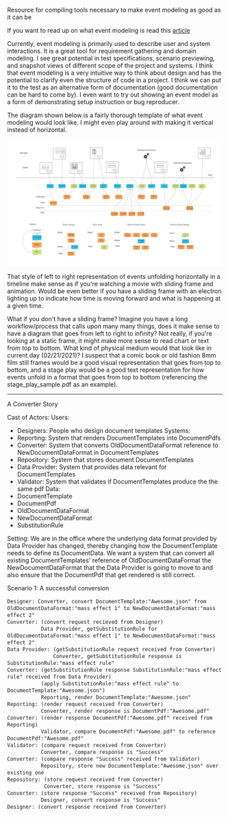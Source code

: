 Resource for compiling tools necessary to make event modeling as good as it can be

If you want to read up on what event modeling is read this [article](https://eventmodeling.org/posts/what-is-event-modeling/)

Currently, event modeling is primarily used to describe user and system interactions. It is a great tool for requirement gathering and domain modeling. I see great potential in test specifications, scenario previewing, and snapshot views of different scope of the project and systems. I think that event modeling is a very intuitive way to think about design and has the potential to clarify even the structure of code in a project. I think we can put it to the test as an alternative form of documentation (good documentation can be hard to come by). I even want to try out showing an event model as a form of demonstrating setup instruction or bug reproducer.

The diagram shown below is a fairly thorough template of what event modeling would look like. I might even play around with making it vertical instead of horizontal.

![alt text](event_modeling_diagram.jpg "Event Modeling Diagram template")

That style of left to right representation of events unfolding horizontally in a timeline make sense as if you're watching a movie with sliding frame and animation. Would be even better if you have a sliding frame with an electron lighting up to indicate how time is moving forward and what is happening at a given time. 

What if you don't have a sliding frame? Imagine you have a long workflow/process that calls upon many many things, does it make sense to have a diagram that goes from left to right to infinity? Not really, if you're looking at a static frame, it might make more sense to read chart or text from top to bottom. What kind of physical medium would that look like in current day (02/21/2021)? I suspect that a comic book or old fashion 8mm film still frames would be a good visual representation that goes from top to bottom, and a stage play would be a good text representation for how events unfold in a format that goes from top to bottom (referencing the stage_play_sample.pdf as an example).

-----------

A Converter Story

Cast of Actors:
Users: 
  - Designers: People who design document templates
Systems:
  - Reporting: System that renders DocumentTemplates into DocumentPdfs
  - Converter: System that converts OldDocumentDataFormat reference to NewDocumentDataFormat in DocumentTemplates
  - Repository: System that stores document DocumentTemplates
  - Data Provider: System that provides data relevant for DocumentTemplates
  - Validator: System that validates if DocumentTemplates produce the the same pdf
Data:
  - DocumentTemplate
  - DocumentPdf
  - OldDocumentDataFormat
  - NewDocumentDataFormat
  - SubstitutionRule

Setting: We are in the office where the underlying data format provided by Data Provider has changed, thereby changing how the DocumentTemplate needs to define its DocumentData. We want a system that can convert all existing DocumentTemplates' reference of OldDocumentDataFormat the NewDocumentDataFormat that the Data Provider is going to move to and also ensure that the DocumentPdf that get rendered is still correct. 

Scenario 1: A successful conversion

```
Designer: Converter, convert DocumentTemplate:"Awesome.json" from OldDocumentDataFormat:"mass effect 1" to NewDocumentDataFormat:"mass effect 2"
Converter: (convert request recieved from Designer)
		   Data Provider, getSubstitutionRule for OldDocumentDataFormat:"mass effect 1" to NewDocumentDataFormat:"mass effect 2"
Data Provider: (getSubstitutionRule request received from Converter)
			   Converter, getSubstitutionRule response is SubstitutionRule:"mass effect rule"
Converter: (getSubstitutionRule response SubstitutionRule:"mass effect rule" received from Data Provider)
		   (apply SubstitutionRule:"mass effect rule" to DocumentTemplate:"Awesome.json")
		   Reporting, render DocumentTemplate:"Awesome.json"
Reporting: (render request received from Converter)
		   Converter, render response is DocumentPdf:"Awesome.pdf"
Converter: (render response DocumentPdf:"Awesome.pdf" received from Reporting)
		   Validator, compare DocumentPdf:"Awesome.pdf" to reference DocumentPdf:"Awesome.pdf"
Validator: (compare request received from Converter)
		   Converter, compare response is "Success"
Converter: (compare response "Success" received from Validator)
		   Repository, store new DocumentTemplate:"Awesome.json" over existing one
Repository: (store request received from Converter)
			Converter, store response is "Success"
Converter: (store response "Success" received from Repository)
		   Designer, convert response is "Success"
Designer: (convert response received from Converter)
```
